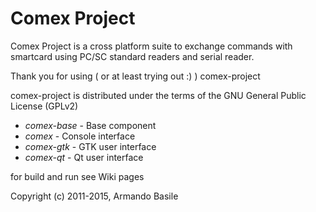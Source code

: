 # Comex Project
Comex Project is a cross platform suite to exchange commands 
with smartcard using PC/SC standard readers and serial reader. 

Thank you for using ( or at least trying out :) ) comex-project

comex-project is distributed under the terms of the GNU General Public License (GPLv2)

* *comex-base* - Base component
* *comex*      - Console interface
* *comex-gtk*  - GTK user interface
* *comex-qt*   - Qt user interface

for build and run see Wiki pages


Copyright (c) 2011-2015, Armando Basile


